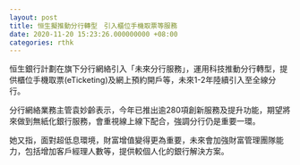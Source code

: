 ```yaml
---
layout: post
title: 恒生擬推動分行轉型　引入櫃位手機取票等服務
date: 2020-11-20 15:23:26.000000000 +08:00
categories: rthk
---
```


恒生銀行計劃在旗下分行網絡引入「未來分行服務」，運用科技推動分行轉型，提供櫃位手機取票(eTicketing)及網上預約開戶等，未來1-2年陸續引入至全線分行。

分行網絡業務主管袁妙齡表示，今年已推出逾280項創新服務及提升功能，期望將來做到無紙化銀行服務，會重視線上線下配合，強調分行仍是重要一環。

她又指，面對超低息環境，財富增值變得更為重要，未來會加強財富管理團隊能力，包括增加客戶經理人數等，提供較個人化的銀行解決方案。
